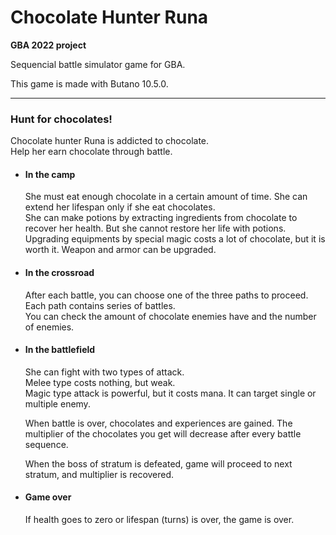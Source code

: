 # Chocolate Hunter Runa

**GBA 2022 project**

Sequencial battle simulator game for GBA.

This game is made with Butano 10.5.0.

-----

### Hunt for chocolates!

Chocolate hunter Runa is addicted to chocolate.\
Help her earn chocolate through battle.

+ #### In the camp

  She must eat enough chocolate in a certain amount of time. She can extend her lifespan only if she eat chocolates.\
  She can make potions by extracting ingredients from chocolate to recover her health. But she cannot restore her life with potions.\
  Upgrading equipments by special magic costs a lot of chocolate, but it is worth it. Weapon and armor can be upgraded.

+ #### In the crossroad

  After each battle, you can choose one of the three paths to proceed.\
  Each path contains series of battles.\
  You can check the amount of chocolate enemies have and the number of enemies.

+ #### In the battlefield

  She can fight with two types of attack.\
  Melee type costs nothing, but weak.\
  Magic type attack is powerful, but it costs mana. It can target single or multiple enemy.

  When battle is over, chocolates and experiences are gained.
  The multiplier of the chocolates you get will decrease after every battle sequence.

  When the boss of stratum is defeated, game will proceed to next stratum, and multiplier is recovered.

+ #### Game over

  If health goes to zero or lifespan (turns) is over, the game is over.
